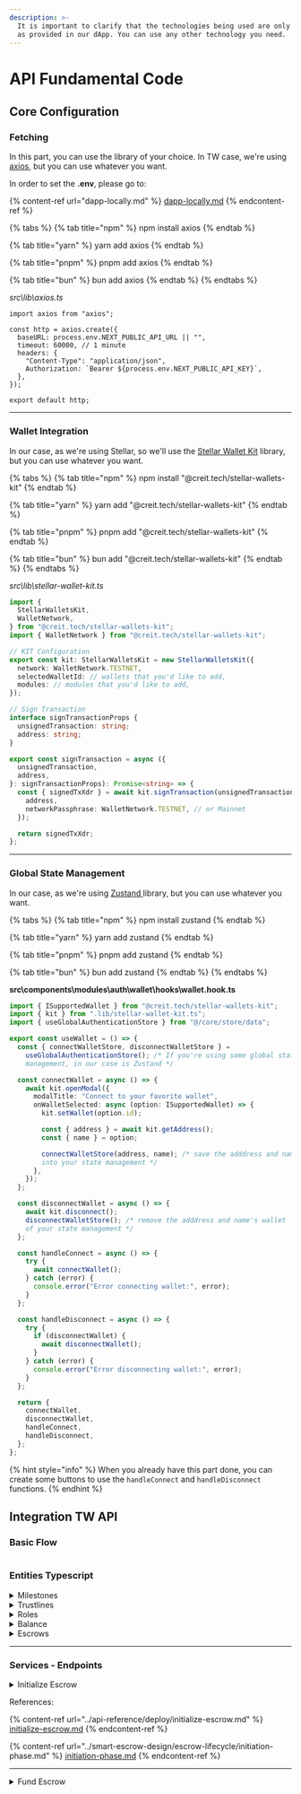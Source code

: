 ```yaml
---
description: >-
  It is important to clarify that the technologies being used are only examples,
  as provided in our dApp. You can use any other technology you need.
---
```


# API Fundamental Code

## Core Configuration

### Fetching

In this part, you can use the library of your choice. In TW case, we're using [axios](https://axios-http.com/docs/intro), but you can use whatever you want.

In order to set the **.env**, please go to:

{% content-ref url="dapp-locally.md" %}
[dapp-locally.md](dapp-locally.md)
{% endcontent-ref %}

{% tabs %}
{% tab title="npm" %}
npm install axios
{% endtab %}

{% tab title="yarn" %}
yarn add axios
{% endtab %}

{% tab title="pnpm" %}
pnpm add axios
{% endtab %}

{% tab title="bun" %}
bun add axios
{% endtab %}
{% endtabs %}



_src\lib\axios.ts_

```tsx
import axios from "axios";

const http = axios.create({
  baseURL: process.env.NEXT_PUBLIC_API_URL || "",
  timeout: 60000, // 1 minute
  headers: {
    "Content-Type": "application/json",
    Authorization: `Bearer ${process.env.NEXT_PUBLIC_API_KEY}`,
  },
});

export default http;
```

***

### Wallet Integration

In our case, as we're using Stellar, so we'll use the [Stellar Wallet Kit](https://stellarwalletskit.dev) library, but you can use whatever you want.

{% tabs %}
{% tab title="npm" %}
npm install "@creit.tech/stellar-wallets-kit"
{% endtab %}

{% tab title="yarn" %}
yarn add "@creit.tech/stellar-wallets-kit"
{% endtab %}

{% tab title="pnpm" %}
pnpm add "@creit.tech/stellar-wallets-kit"
{% endtab %}

{% tab title="bun" %}
bun add "@creit.tech/stellar-wallets-kit"
{% endtab %}
{% endtabs %}



_src\lib\stellar-wallet-kit.ts_

```typescript
import {
  StellarWalletsKit,
  WalletNetwork,
} from "@creit.tech/stellar-wallets-kit";
import { WalletNetwork } from "@creit.tech/stellar-wallets-kit";

// KIT Configuration
export const kit: StellarWalletsKit = new StellarWalletsKit({
  network: WalletNetwork.TESTNET,
  selectedWalletId: // wallets that you'd like to add,
  modules: // modules that you'd like to add,
});

// Sign Transaction
interface signTransactionProps {
  unsignedTransaction: string;
  address: string;
}

export const signTransaction = async ({
  unsignedTransaction,
  address,
}: signTransactionProps): Promise<string> => {
  const { signedTxXdr } = await kit.signTransaction(unsignedTransaction, {
    address,
    networkPassphrase: WalletNetwork.TESTNET, // or Mainnet
  });

  return signedTxXdr;
};


```

***

### Global State Management

In our case, as we're using  [Zustand ](https://zustand-demo.pmnd.rs)library, but you can use whatever you want.

{% tabs %}
{% tab title="npm" %}
npm install zustand
{% endtab %}

{% tab title="yarn" %}
yarn add zustand
{% endtab %}

{% tab title="pnpm" %}
pnpm add zustand
{% endtab %}

{% tab title="bun" %}
bun add zustand
{% endtab %}
{% endtabs %}



**src\components\modules\auth\wallet\hooks\wallet.hook.ts**

```typescript
import { ISupportedWallet } from "@creit.tech/stellar-wallets-kit";
import { kit } from ".lib/stellar-wallet-kit.ts";
import { useGlobalAuthenticationStore } from "@/core/store/data";

export const useWallet = () => {
  const { connectWalletStore, disconnectWalletStore } =
    useGlobalAuthenticationStore(); /* If you're using some global state 
    management, in our case is Zustand */

  const connectWallet = async () => {
    await kit.openModal({
      modalTitle: "Connect to your favorite wallet",
      onWalletSelected: async (option: ISupportedWallet) => {
        kit.setWallet(option.id);

        const { address } = await kit.getAddress();
        const { name } = option;

        connectWalletStore(address, name); /* save the adddress and name's wallet 
        into your state management */
      },
    });
  };

  const disconnectWallet = async () => {
    await kit.disconnect();
    disconnectWalletStore(); /* remove the adddress and name's wallet 
    of your state management */
  };

  const handleConnect = async () => {
    try {
      await connectWallet();
    } catch (error) {
      console.error("Error connecting wallet:", error);
    }
  };

  const handleDisconnect = async () => {
    try {
      if (disconnectWallet) {
        await disconnectWallet();
      }
    } catch (error) {
      console.error("Error disconnecting wallet:", error);
    }
  };

  return {
    connectWallet,
    disconnectWallet,
    handleConnect,
    handleDisconnect,
  };
};

```

{% hint style="info" %}
When you already have this part done, you can create some buttons to use the `handleConnect` and `handleDisconnect` functions.
{% endhint %}

## Integration TW API

### Basic Flow

<figure><img src="../../.gitbook/assets/image.png" alt=""><figcaption></figcaption></figure>

### Entities Typescript

<details>

<summary>Milestones</summary>

```typescript
export type MilestoneStatus = "" | ""; // You can set the necessary statuses

export type Milestone = {
  description: string;
  status?: MilestoneStatus;
  approved_flag?: boolean;
};
```

</details>

<details>

<summary>Trustlines</summary>

```typescript
export interface Trustline {
  name: string;
  trustline: string;
  trustlineDecimals: number;
}

```

</details>

<details>

<summary>Roles</summary>

```typescript
export type RolesInEscrow =
  | "issuer"
  | "approver"
  | "disputeResolver"
  | "serviceProvider"
  | "releaseSigner"
  | "platformAddress"
  | "reciever";
```

</details>

<details>

<summary>Balance</summary>

```typescript
export interface BalanceItem {
  address: string;
  balance: number;
}
```

</details>

<details>

<summary>Escrows</summary>

```typescript
export interface Escrow {
  id: string;
  title: string;
  description: string;
  createdAt: CreatedAt;
  updatedAt: UpdatedAt;
  contractId?: string;
  balance?: string;
  trustline?: Trustline;
  milestones: Milestone[];
  serviceProvider: string;
  engagementId: string;
  disputeResolver: string;
  amount: string;
  platformAddress: string;
  platformFee: string;
  approver: string;
  releaseSigner: string;
  user: string;
  issuer: string;
  disputeFlag?: boolean;
  releaseFlag?: boolean;
  resolvedFlag?: boolean;
  approverFunds?: string;
  serviceProviderFunds?: string;
  receiver?: string;
  receiverMemo?: number;
  disputeStartedBy?: string;
}

// Payloads to each Endpoint
export type FundEscrowPayload = Pick<Escrow, "amount" | "contractId"> & {
  signer: string;
};

export type DistributeEscrowEarningsEscrowPayload = Pick<Escrow, "contractId"> &
  Partial<Pick<Escrow, "serviceProvider" | "releaseSigner">> & {
    signer: string;
  };

export type EscrowPayload = Omit<
  Escrow,
  "user" | "createdAt" | "updatedAt" | "id" | "trustline"
>;

export type ChangeMilestoneStatusPayload = {
  contractId?: string;
  milestoneIndex: string;
  newStatus: MilestoneStatus;
  serviceProvider?: string;
};

export type ChangeMilestoneFlagPayload = Omit<
  ChangeMilestoneStatusPayload,
  "serviceProvider" | "newStatus"
> & {
  approver?: string;
  newFlag: boolean;
};

export type StartDisputePayload = Pick<Escrow, "contractId"> & {
  signer: string;
};

export type ResolveDisputePayload = Pick<Escrow, "contractId"> &
  Partial<Pick<Escrow, "disputeResolver">> & {
    approverFunds: string;
    serviceProviderFunds: string;
  };

export type EditMilestonesPayload = {
  contractId: string;
  escrow: EscrowPayload;
  signer: string;
};
```

</details>

***

### Services - Endpoints

<details>

<summary>Initialize Escrow</summary>



```typescript
import { EscrowPayload } from "@/@types/escrow.entity";
import http from "@/lib/axios.ts";
import { kit, signTransaction } from ".lib/stellar-wallet-kit.ts";
import axios from "axios";

interface EscrowPayloadWithSigner extends EscrowPayload {
  signer?: string;
  trustlineDecimals: number | undefined;
}

export const initializeEscrow = async (
  payload: EscrowPayloadWithSigner,
  address: string,
) => {
  try {
    const payloadWithSigner: EscrowPayloadWithSigner = {
      ...payload,
      signer: address,
    };

    // FETCH - Initialize Escrow
    const response = await http.post(
      "/deployer/invoke-deployer-contract",
      payloadWithSigner,
    );

    // Get unsigned hash transaction 
    const { unsignedTransaction } = response.data;

    // Sign transaction
    const signedTxXdr = await signTransaction({ unsignedTransaction, address });

    // FETCH - Send transaction to Stellar Network
    const tx = await http.post("/helper/send-transaction", {
      signedXdr: signedTxXdr,
      returnEscrowDataIsRequired: true,
    });

    const { data } = tx;

    return data;
  } catch (error: unknown) {
    // catch logic
};

```

</details>

References:&#x20;

{% content-ref url="../api-reference/deploy/initialize-escrow.md" %}
[initialize-escrow.md](../api-reference/deploy/initialize-escrow.md)
{% endcontent-ref %}

{% content-ref url="../smart-escrow-design/escrow-lifecycle/initiation-phase.md" %}
[initiation-phase.md](../smart-escrow-design/escrow-lifecycle/initiation-phase.md)
{% endcontent-ref %}

***

<details>

<summary>Fund Escrow</summary>



</details>




















